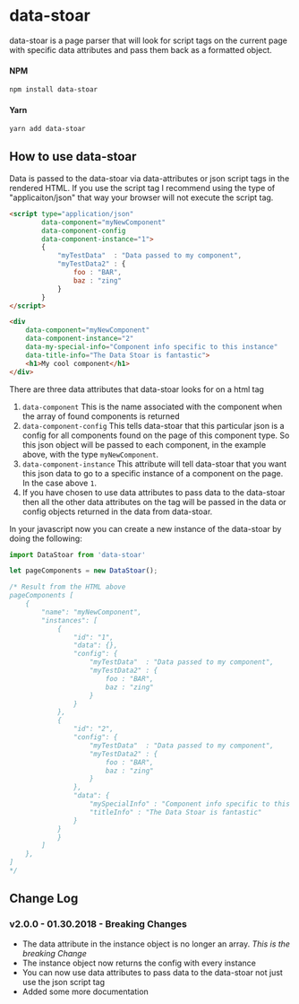 # data-stoar
data-stoar is a page parser that will look for script tags on the current page with specific data attributes and pass them back as a formatted object.

#### NPM
```bash
npm install data-stoar
```
#### Yarn
```bash
yarn add data-stoar
```

## How to use data-stoar
Data is passed to the data-stoar via data-attributes or json script tags in the rendered HTML. If you use the script tag I recommend using the type of "applicaiton/json" that way your browser will not execute the script tag.

```HTML
<script type="application/json"
        data-component="myNewComponent"
        data-component-config
        data-component-instance="1">
        {
            "myTestData"  : "Data passed to my component",
            "myTestData2" : {
                foo : "BAR",
                baz : "zing"
            }
        }
</script>

<div
    data-component="myNewComponent"
    data-component-instance="2"
    data-my-special-info="Component info specific to this instance"
    data-title-info="The Data Stoar is fantastic">
    <h1>My cool component</h1>
</div>

```
There are three data attributes that data-stoar looks for on a html tag
1) `data-component` This is the name associated with the component when the array of found components is returned
2) `data-component-config` This tells data-stoar that this particular json is a config for all components found on the page of this component type. So this json object will be passed to each component, in the example above, with the type `myNewComponent`.
3) `data-component-instance` This attribute will tell data-stoar that you want this json data to go to a specific instance of a component on the page. In the case above `1`.
4) If you have chosen to use data attributes to pass data to the data-stoar then all the other data attributes on the tag will be passed in the data or config objects returned in the data from data-stoar.

In your javascript now you can create a new instance of the data-stoar by doing the following:

```javascript
import DataStoar from 'data-stoar'

let pageComponents = new DataStoar();

/* Result from the HTML above
pageComponents [
    {
        "name": "myNewComponent",
        "instances": [
            {
                "id": "1",
                "data": {},
                "config": {
                    "myTestData"  : "Data passed to my component",
                    "myTestData2" : {
                        foo : "BAR",
                        baz : "zing"
                    }
                }
            },
            {
                "id": "2",
                "config": {
                    "myTestData"  : "Data passed to my component",
                    "myTestData2" : {
                        foo : "BAR",
                        baz : "zing"
                    }
                },
                "data": {
                    "mySpecialInfo" : "Component info specific to this instance",
                    "titleInfo" : "The Data Stoar is fantastic"
                }
            }
            }
        ]
    },
]
*/
```


## Change Log
### v2.0.0 - 01.30.2018 - Breaking Changes
* The data attribute in the instance object is no longer an array. *This is the breaking Change*
* The instance object now returns the config with every instance
* You can now use data attributes to pass data to the data-stoar not just use the json script tag
* Added some more documentation
